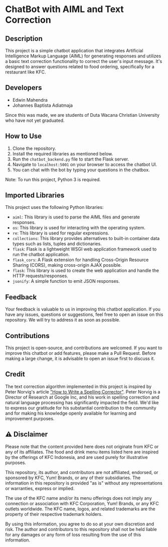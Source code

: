 # ChatBot with AIML and Text Correction

## Description
This project is a simple chatbot application that integrates Artificial Intelligence Markup Language (AIML) for generating responses and utilizes a basic text correction functionality to correct the user's input message. It's designed to answer questions related to food ordering, specifically for a restaurant like KFC.

## Developers
- Edwin Mahendra
- Johannes Baptista Adiatmaja

Since this was made, we are students of Duta Wacana Christian University who have not yet graduated.

## How to Use
1. Clone the repository.
2. Install the required libraries as mentioned below.
3. Run the `chatbot_backend.py` file to start the Flask server.
4. Navigate to `localhost:5001` on your browser to access the chatbot UI.
5. You can chat with the bot by typing your questions in the chatbox.

Note: To run this project, Python 3 is required.

## Imported Libraries
This project uses the following Python libraries:
- `aiml`: This library is used to parse the AIML files and generate responses.
- `os`: This library is used for interacting with the operating system.
- `re`: This library is used for regular expressions.
- `collections`: This library provides alternatives to built-in container data types such as lists, tuples and dictionaries.
- `flask`: Flask is a lightweight WSGI web application framework used to run the chatbot application.
- `flask_cors`: A Flask extension for handling Cross-Origin Resource Sharing (CORS), making cross-origin AJAX possible.
- `flask`: This library is used to create the web application and handle the HTTP requests/responses.
- `jsonify`: A simple function to emit JSON responses.

## Feedback
Your feedback is valuable to us in improving this chatbot application. If you have any issues, questions or suggestions, feel free to open an issue on this repository. We will try to address it as soon as possible.

## Contributions
This project is open-source, and contributions are welcomed. If you want to improve this chatbot or add features, please make a Pull Request. Before making a large change, it is advisable to open an issue first to discuss it.

## Credit
The text correction algorithm implemented in this project is inspired by Peter Norvig's article ["How to Write a Spelling Corrector"](https://norvig.com/spell-correct.html). Peter Norvig is a Director of Research at Google Inc, and his work in spelling correction and natural language processing has significantly impacted the field. We'd like to express our gratitude for his substantial contribution to the community and for making his knowledge openly available for learning and improvement purposes.

##  ⚠️ Disclaimer

Please note that the content provided here does not originate from KFC or any of its affiliates. The food and drink menu items listed here are inspired by the offerings of KFC Indonesia, and are used purely for illustrative purposes. 

This repository, its author, and contributors are not affiliated, endorsed, or sponsored by KFC, Yum! Brands, or any of their subsidiaries. The information in this repository is provided "as is" without any representations or warranties, express or implied. 

The use of the KFC name and/or its menu offerings does not imply any connection or association with KFC Corporation, Yum! Brands, or any KFC outlets worldwide. The KFC name, logos, and related trademarks are the property of their respective trademark holders.

By using this information, you agree to do so at your own discretion and risk. The author and contributors to this repository shall not be held liable for any damages or any form of loss resulting from the use of this information.
